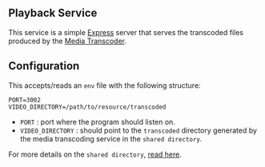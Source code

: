 ## Playback Service
This service is a simple [Express](https://expressjs.com) server that serves the transcoded files produced by the [Media Transcoder](../media-transcoder).

## Configuration
This accepts/reads an `env` file with the following structure:

```env
PORT=3002
VIDEO_DIRECTORY=/path/to/resource/transcoded
```
 - `PORT` : port where the program should listen on.
 - `VIDEO_DIRECTORY` : should point to the `transcoded` directory generated by the media transcoding service in the `shared directory`.

For more details on the `shared directory`, [read here](../readme.md#shared-directory).
